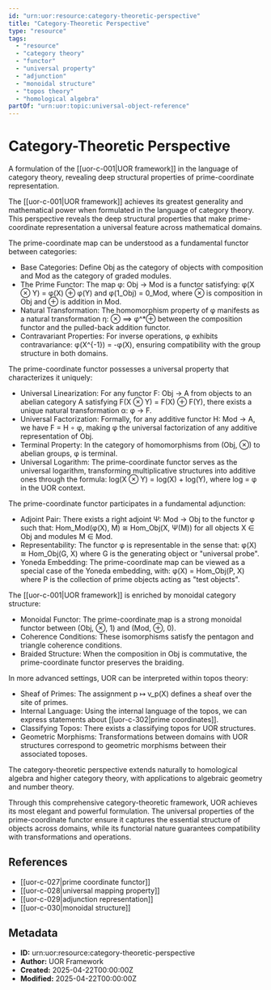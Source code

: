 ```yaml
---
id: "urn:uor:resource:category-theoretic-perspective"
title: "Category-Theoretic Perspective"
type: "resource"
tags:
  - "resource"
  - "category theory"
  - "functor"
  - "universal property"
  - "adjunction"
  - "monoidal structure"
  - "topos theory"
  - "homological algebra"
partOf: "urn:uor:topic:universal-object-reference"
---
```


# Category-Theoretic Perspective

A formulation of the [[uor-c-001|UOR framework]] in the language of category theory, revealing deep structural properties of prime-coordinate representation.

The [[uor-c-001|UOR framework]] achieves its greatest generality and mathematical power when formulated in the language of category theory. This perspective reveals the deep structural properties that make prime-coordinate representation a universal feature across mathematical domains.

The prime-coordinate map can be understood as a fundamental functor between categories:

- Base Categories: Define Obj as the category of objects with composition and Mod as the category of graded modules.
- The Prime Functor: The map φ: Obj → Mod is a functor satisfying: φ(X ⊗ Y) = φ(X) ⊕ φ(Y) and φ(1_Obj) = 0_Mod, where ⊗ is composition in Obj and ⊕ is addition in Mod.
- Natural Transformation: The homomorphism property of φ manifests as a natural transformation η: ⊗ ⟹ φ^*⊕ between the composition functor and the pulled-back addition functor.
- Contravariant Properties: For inverse operations, φ exhibits contravariance: φ(X^{-1}) = -φ(X), ensuring compatibility with the group structure in both domains.

The prime-coordinate functor possesses a universal property that characterizes it uniquely:

- Universal Linearization: For any functor F: Obj → A from objects to an abelian category A satisfying F(X ⊗ Y) = F(X) ⊕ F(Y), there exists a unique natural transformation α: φ → F.
- Universal Factorization: Formally, for any additive functor H: Mod → A, we have F = H ∘ φ, making φ the universal factorization of any additive representation of Obj.
- Terminal Property: In the category of homomorphisms from (Obj, ⊗) to abelian groups, φ is terminal.
- Universal Logarithm: The prime-coordinate functor serves as the universal logarithm, transforming multiplicative structures into additive ones through the formula: log(X ⊗ Y) = log(X) + log(Y), where log = φ in the UOR context.

The prime-coordinate functor participates in a fundamental adjunction:

- Adjoint Pair: There exists a right adjoint Ψ: Mod → Obj to the functor φ such that: Hom_Mod(φ(X), M) ≅ Hom_Obj(X, Ψ(M)) for all objects X ∈ Obj and modules M ∈ Mod.
- Representability: The functor φ is representable in the sense that: φ(X) ≅ Hom_Obj(G, X) where G is the generating object or "universal probe".
- Yoneda Embedding: The prime-coordinate map can be viewed as a special case of the Yoneda embedding, with: φ(X) = Hom_Obj(P, X) where P is the collection of prime objects acting as "test objects".

The [[uor-c-001|UOR framework]] is enriched by monoidal category structure:

- Monoidal Functor: The prime-coordinate map is a strong monoidal functor between (Obj, ⊗, 1) and (Mod, ⊕, 0).
- Coherence Conditions: These isomorphisms satisfy the pentagon and triangle coherence conditions.
- Braided Structure: When the composition in Obj is commutative, the prime-coordinate functor preserves the braiding.

In more advanced settings, UOR can be interpreted within topos theory:

- Sheaf of Primes: The assignment p ↦ v_p(X) defines a sheaf over the site of primes.
- Internal Language: Using the internal language of the topos, we can express statements about [[uor-c-302|prime coordinates]].
- Classifying Topos: There exists a classifying topos for UOR structures.
- Geometric Morphisms: Transformations between domains with UOR structures correspond to geometric morphisms between their associated toposes.

The category-theoretic perspective extends naturally to homological algebra and higher category theory, with applications to algebraic geometry and number theory.

Through this comprehensive category-theoretic framework, UOR achieves its most elegant and powerful formulation. The universal properties of the prime-coordinate functor ensure it captures the essential structure of objects across domains, while its functorial nature guarantees compatibility with transformations and operations.

## References

- [[uor-c-027|prime coordinate functor]]
- [[uor-c-028|universal mapping property]]
- [[uor-c-029|adjunction representation]]
- [[uor-c-030|monoidal structure]]

## Metadata

- **ID:** urn:uor:resource:category-theoretic-perspective
- **Author:** UOR Framework
- **Created:** 2025-04-22T00:00:00Z
- **Modified:** 2025-04-22T00:00:00Z
